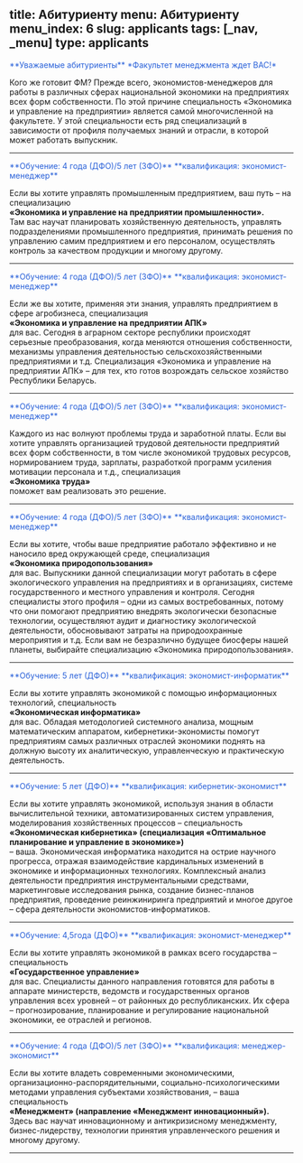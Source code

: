 title: Абитуриенту
menu: Абитуриенту
menu_index: 6
slug: applicants
tags: [_nav, _menu]
type: applicants
---

<font color="#2860d9">
**Уважаемые абитуриенты**   
*Факультет менеджмента ждет ВАС!*
</font>


Кого же готовит ФМ? Прежде всего, экономистов-менеджеров для работы в различных сферах национальной экономики на предприятиях всех форм собственности. По этой причине специальность «Экономика и управление на предприятии» является самой многочисленной на факультете. У этой специальности есть ряд специализаций в зависимости от профиля получаемых знаний и отрасли, в которой может работать выпускник.


----------------------------------------

<font color="#2860d9">
**Обучение: 4 года (ДФО)/5 лет (ЗФО)**   
**квалификация: экономист-менеджер**    
</font>

Если вы хотите управлять промышленным предприятием, ваш путь – на специализацию   
**«Экономика и управление на предприятии промышленности».**      
Там вас научат планировать хозяйственную деятельность, управлять подразделениями промышленного предприятия, принимать решения по управлению самим предприятием и его персоналом, осуществлять контроль за качеством продукции и многому другому.

----------------------------------------

<font color="#2860d9">
**Обучение: 4 года (ДФО)/5 лет (ЗФО)**   
**квалификация: экономист-менеджер**    
</font>

Если же вы хотите, применяя эти знания, управлять предприятием в сфере агробизнеса, специализация   
**«Экономика и управление на предприятии АПК»**     
для вас. Сегодня в аграрном секторе республики происходят серьезные преобразования, когда меняются отношения собственности, механизмы управления деятельностью сельскохозяйственными предприятиями и т.д. Специализация «Экономика и управление на предприятии АПК» – для тех, кто готов возрождать сельское хозяйство Республики Беларусь.

----------------------------------------

<font color="#2860d9">
**Обучение: 4 года (ДФО)/5 лет (ЗФО)**   
**квалификация: экономист-менеджер**    
</font>

Каждого из нас волнуют проблемы труда и заработной платы. Если вы хотите управлять организацией трудовой деятельности предприятий всех форм собственности, в том числе экономикой трудовых ресурсов, нормированием труда, зарплаты, разработкой программ усиления мотивации персонала и т.д., специализация  
**«Экономика труда»**     
поможет вам реализовать это решение.    

----------------------------------------

<font color="#2860d9">
**Обучение: 4 года (ДФО)/5 лет (ЗФО)**   
**квалификация: экономист-менеджер**    
</font>

Если вы хотите, чтобы ваше предприятие работало эффективно и не наносило вред окружающей среде, специализация  
**«Экономика природопользования»**      
для вас. Выпускники данной специализации могут работать в сфере экологического управления на предприятиях и в организациях, системе государственного и местного управления и контроля. Сегодня специалисты этого профиля – одни из самых востребованных, потому что они помогают предприятию внедрять экологически безопасные технологии, осуществляют аудит и диагностику экологической деятельности, обосновывают затраты на природоохранные мероприятия и т.д. Если вам не безразлично будущее биосферы нашей планеты, выбирайте специализацию «Экономика природопользования».      

----------------------------------------

<font color="#2860d9">
**Обучение: 5 лет (ДФО)**   
**квалификация: экономист-информатик**    
</font>

Если вы хотите управлять экономикой с помощью информационных технологий, специальность   
**«Экономическая информатика»**     
для вас. Обладая методологией системного анализа, мощным математическим аппаратом, кибернетики-экономисты помогут предприятиям самых различных отраслей экономики поднять на должную высоту их аналитическую, управленческую и практическую деятельность.   

----------------------------------------

<font color="#2860d9">
**Обучение: 5 лет (ДФО)**   
**квалификация: кибернетик-экономист**    
</font>

Если вы хотите управлять экономикой, используя знания в области вычислительной техники, автоматизированных систем управления, моделирования хозяйственных процессов – специальность      
**«Экономическая кибернетика» (специализация «Оптимальное планирование и управление в экономике»)**     
– ваша. Экономическая информатика находится на острие научного прогресса, отражая взаимодействие кардинальных изменений в экономике и информационных технологиях. Комплексный анализ деятельности предприятия инструментальными средствами, маркетинговые исследования рынка, создание бизнес-планов предприятия, проведение реинжиниринга предприятий и многое другое – сфера деятельности экономистов-информатиков.      

----------------------------------------

<font color="#2860d9">
**Обучение: 4,5года (ДФО)**   
**квалификация: экономист-менеджер**    
</font>

Если вы хотите управлять экономикой в рамках всего государства – специальность      
**«Государственное управление»**     
для вас. Специалисты данного направления готовятся для работы в аппарате министерств, ведомств и государственных органов управления всех уровней – от районных до республиканских. Их сфера – прогнозирование, планирование и регулирование национальной экономики, ее отраслей и регионов.   

----------------------------------------

<font color="#2860d9">
**Обучение: 4 года (ДФО)/5 лет (ЗФО)**   
**квалификация: менеджер-экономист**    
</font>

Если вы хотите владеть современными экономическими, организационно-распорядительными, социально-психологическими методами управления субъектами хозяйствования, – ваша специальность   
**«Менеджмент» (направление «Менеджмент инновационный»).**     
Здесь вас научат инновационному и антикризисному менеджменту, бизнес-лидерству, технологии принятия управленческого решения и многому другому.    

----------------------------------------


